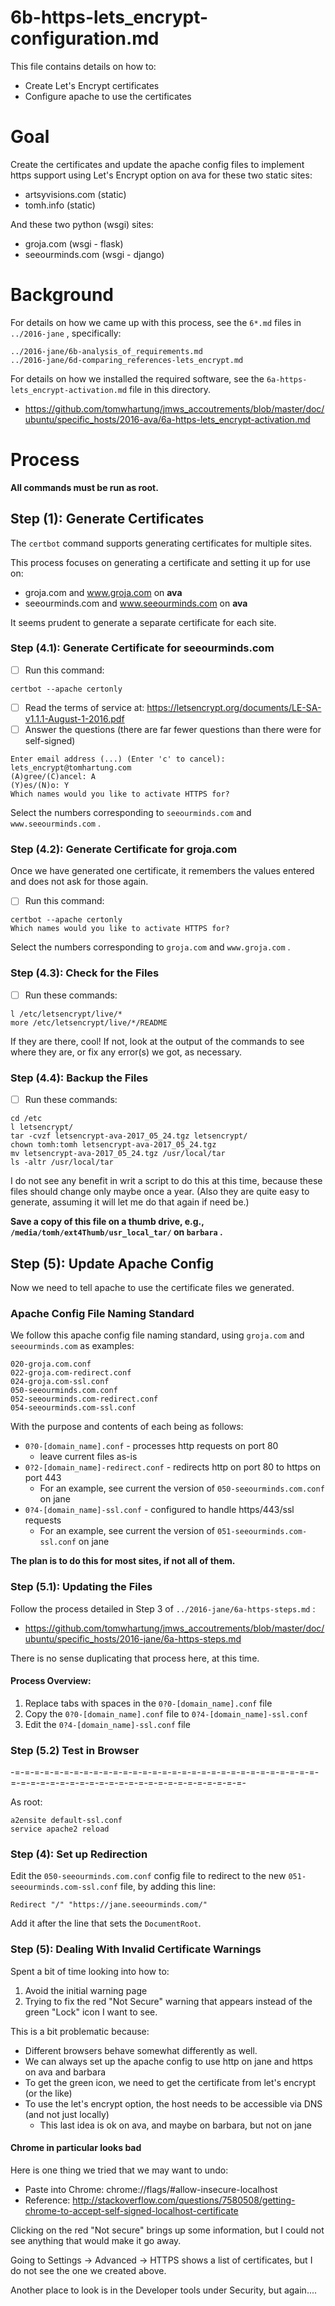 
# 6b-https-lets_encrypt-configuration.md

This file contains details on how to:

* Create Let's Encrypt certificates
* Configure apache to use the certificates

# Goal

Create the certificates and update the apache config files to implement
https support using Let's Encrypt option on ava for these two static sites:

* artsyvisions.com (static)
* tomh.info (static)

And these two python (wsgi) sites:

* groja.com (wsgi - flask)
* seeourminds.com (wsgi - django)

# Background

For details on how we came up with this process, see the `6*.md` files in
`../2016-jane` , specifically:

```
../2016-jane/6b-analysis_of_requirements.md
../2016-jane/6d-comparing_references-lets_encrypt.md
```

For details on how we installed the required software, see the `6a-https-lets_encrypt-activation.md` file in this directory.

- https://github.com/tomwhartung/jmws_accoutrements/blob/master/doc/ubuntu/specific_hosts/2016-ava/6a-https-lets_encrypt-activation.md

# Process

**All commands must be run as root.**

## Step (1): Generate Certificates

The `certbot` command supports generating certificates for multiple sites.

This process focuses on generating a certificate and setting it up for use on:

* groja.com and www.groja.com on **ava**
* seeourminds.com and www.seeourminds.com on **ava**

It seems prudent to generate a separate certificate for each site.

### Step (4.1): Generate Certificate for seeourminds.com

- [ ] Run this command:
```
certbot --apache certonly
```
- [ ] Read the terms of service at:
  https://letsencrypt.org/documents/LE-SA-v1.1.1-August-1-2016.pdf
- [ ] Answer the questions (there are far fewer questions than there were for self-signed)
```
Enter email address (...) (Enter 'c' to cancel): lets_encrypt@tomhartung.com
(A)gree/(C)ancel: A
(Y)es/(N)o: Y
Which names would you like to activate HTTPS for?
```
Select the numbers corresponding to `seeourminds.com` and `www.seeourminds.com` .

### Step (4.2): Generate Certificate for groja.com

Once we have generated one certificate, it remembers the values entered and
does not ask for those again.

- [ ] Run this command:
```
certbot --apache certonly
Which names would you like to activate HTTPS for?
```
Select the numbers corresponding to `groja.com` and `www.groja.com` .

### Step (4.3): Check for the Files

- [ ] Run these commands:
```
l /etc/letsencrypt/live/*
more /etc/letsencrypt/live/*/README
```
If they are there, cool!  If not, look at the output of the commands to
see where they are, or fix any error(s) we got, as necessary.

### Step (4.4): Backup the Files

- [ ] Run these commands:
```
cd /etc
l letsencrypt/
tar -cvzf letsencrypt-ava-2017_05_24.tgz letsencrypt/
chown tomh:tomh letsencrypt-ava-2017_05_24.tgz
mv letsencrypt-ava-2017_05_24.tgz /usr/local/tar
ls -altr /usr/local/tar
```
I do not see any benefit in writ a script to do this at this time, because
these files should change only maybe once a year.
(Also they are quite easy to generate, assuming it will
let me do that again if need be.)

**Save a copy of this file on a thumb drive,
e.g., `/media/tomh/ext4Thumb/usr_local_tar/` on `barbara` .**

## Step (5): Update Apache Config

Now we need to tell apache to use the certificate files we generated.

### Apache Config File Naming Standard

We follow this apache config file naming standard,
using `groja.com` and `seeourminds.com` as examples:
```
020-groja.com.conf
022-groja.com-redirect.conf
024-groja.com-ssl.conf
050-seeourminds.com.conf
052-seeourminds.com-redirect.conf
054-seeourminds.com-ssl.conf
```
With the purpose and contents of each being as follows:

* `0?0-[domain_name].conf` - processes http requests on port 80
  * leave current files as-is
* `0?2-[domain_name]-redirect.conf` - redirects http on port 80 to https on port 443
  * For an example, see current the version of `050-seeourminds.com.conf` on jane
* `0?4-[domain_name]-ssl.conf` - configured to handle https/443/ssl requests
  * For an example, see current the version of `051-seeourminds.com-ssl.conf` on jane

**The plan is to do this for most sites, if not all of them.**

### Step (5.1): Updating the Files

Follow the process detailed in Step 3 of `../2016-jane/6a-https-steps.md` :

- https://github.com/tomwhartung/jmws_accoutrements/blob/master/doc/ubuntu/specific_hosts/2016-jane/6a-https-steps.md

There is no sense duplicating that process here, at this time.

#### Process Overview:

1. Replace tabs with spaces in the `0?0-[domain_name].conf` file
2. Copy the `0?0-[domain_name].conf` file to `0?4-[domain_name]-ssl.conf`
3. Edit the `0?4-[domain_name]-ssl.conf` file

### Step (5.2) Test in Browser

-=-=-=-=-=-=-=-=-=-=-=-=-=-=-=-=-=-=-=-=-=-=-=-=-=-=-=-=-=-=-=-=-=-=-=-=-=-=-=-=-=-=-=-=-=-=-=-=-=-=-=-=-=-=-=-


As root:

```
a2ensite default-ssl.conf
service apache2 reload
```

### Step (4): Set up Redirection

Edit the `050-seeourminds.com.conf` config file to redirect to the new
`051-seeourminds.com-ssl.conf` file, by adding this line:

```
Redirect "/" "https://jane.seeourminds.com/"
```

Add it after the line that sets the `DocumentRoot`.

### Step (5): Dealing With Invalid Certificate Warnings

Spent a bit of time looking into how to:

1. Avoid the initial warning page
2. Trying to fix the red "Not Secure" warning that appears instead
of the green "Lock" icon I want to see.

This is a bit problematic because:

* Different browsers behave somewhat differently as well.
* We can always set up the apache config to use http on jane and https on ava and barbara
* To get the green icon, we need to get the certificate from let's encrypt (or the like)
* To use the let's encrypt option, the host needs to be accessible via DNS (and not just locally)
  * This last idea is ok on ava, and maybe on barbara, but not on jane

#### Chrome in particular looks bad

Here is one thing we tried that we may want to undo:

* Paste into Chrome: chrome://flags/#allow-insecure-localhost
* Reference: http://stackoverflow.com/questions/7580508/getting-chrome-to-accept-self-signed-localhost-certificate

Clicking on the red "Not secure" brings up some information, but
I could not see anything that would make it go away.

Going to Settings -> Advanced -> HTTPS shows a list of certificates, but I do
not see the one we created above.

Another place to look is in the Developer tools under Security, but again....


